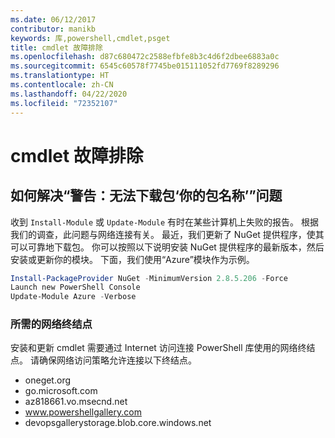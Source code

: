 ```yaml
---
ms.date: 06/12/2017
contributor: manikb
keywords: 库,powershell,cmdlet,psget
title: cmdlet 故障排除
ms.openlocfilehash: d87c680472c2588efbfe8b3c4d6f2dbee6883a0c
ms.sourcegitcommit: 6545c60578f7745be015111052fd7769f8289296
ms.translationtype: HT
ms.contentlocale: zh-CN
ms.lasthandoff: 04/22/2020
ms.locfileid: "72352107"
---
```

# <a name="troubleshooting-cmdlets"></a>cmdlet 故障排除

## <a name="how-to-resolve-warning-package-your-package-name-failed-to-download-issue"></a>如何解决“警告：无法下载包‘你的包名称’”问题

收到 `Install-Module` 或 `Update-Module` 有时在某些计算机上失败的报告。 根据我们的调查，此问题与网络连接有关。 最近，我们更新了 NuGet 提供程序，使其可以可靠地下载包。 你可以按照以下说明安装 NuGet 提供程序的最新版本，然后安装或更新你的模块。 下面，我们使用“Azure”模块作为示例。

```powershell
Install-PackageProvider NuGet -MinimumVersion 2.8.5.206 -Force
Launch new PowerShell Console
Update-Module Azure -Verbose
```

### <a name="required-network-endpoints"></a>所需的网络终结点

安装和更新 cmdlet 需要通过 Internet 访问连接 PowerShell 库使用的网络终结点。 请确保网络访问策略允许连接以下终结点。

- oneget.org
- go.microsoft.com
- az818661.vo.msecnd.net
- www.powershellgallery.com
- devopsgallerystorage.blob.core.windows.net
